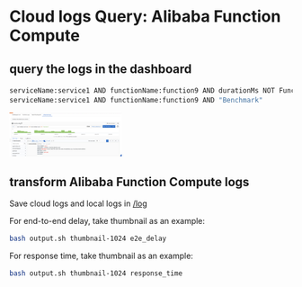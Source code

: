 # Cloud logs Query: Alibaba Function Compute

## query the logs in the dashboard

```bash
serviceName:service1 AND functionName:function9 AND durationMs NOT FunctionUnhandledError
serviceName:service1 AND functionName:function9 AND "Benchmark"
```

<img
  src="https://github.com/hd-zhao/serverless_multicloud/blob/main/asset/afc1.png"
  alt="Alt text"
  title="Enter into CloudWatch"
  style="display: inline-block; margin: 0 auto; max-width: 200px">

## transform Alibaba Function Compute logs

Save cloud logs and local logs in [/log](https://github.com/hd-zhao/serverless_multicloud/tree/main/logging_query/log)

For end-to-end delay, take thumbnail as an example:

```bash
bash output.sh thumbnail-1024 e2e_delay
```

For response time, take thumbnail as an example:

```bash
bash output.sh thumbnail-1024 response_time
```